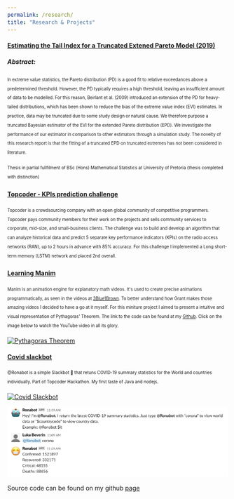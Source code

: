 ```yaml
---
permalink: /research/
title: "Research & Projects"
---
```


#### <ins>Estimating the Tail Index for a Truncated Extened Pareto Model (2019)

##### Abstract:

<sub><sup>In extreme value statistics, the Pareto distribution (PD) is a good fit to relative exceedances
above a predetermined threshold. However, the PD typically requires a high threshold, leaving an
insufficient amount of data to be modelled. For this reason, Beirlant et al. (2009) introduced an
extension of the PD for heavy-tailed distributions, which has been shown to reduce the bias of the
extreme value index (EVI) estimates. In practice, data may be truncated due to some study design
or natural cause. We therefore purpose a truncated Bayesian estimator of the EVI for the extended
Pareto distribution (EPD). We investigate the performance of our estimator in comparison to other
estimators through a simulation study. The novelty of this research report is that the fitting of a
truncated EPD on truncated extremes has not been considered in literature. 

<sub><sup>Thesis in partial fullfilment of BSc (Hons) Mathematical Statistics at University of Pretoria (thesis completed with distinction)</sup></sub>

#### <ins>Topcoder - KPIs prediction challenge

<sub><sup> Topcoder is a crowdsourcing company with an open global community of competitive programmers.
Topcoder pays community members for their work on the projects and sells community services to
corporate, mid-size, and small-business clients. The challenge was to build and develop an algorithm
that can analyze historical data and predict 5 separate key performance indicators (KPIs) on the radio
access networks (RAN), up to 2 hours in advance with 85% accuracy. For this challenge I implemented
a Long short-term memory (LSTM) network and placed 2nd overall.
  
#### <ins>Learning Manim 
 
<sub><sup> Manim is an animation engine for explanatory math videos. It's used to create precise animations programmatically, as seen in the videos at [3Blue1Brown](https://www.youtube.com/channel/UCYO_jab_esuFRV4b17AJtAw). To better understand how Grant makes those amazing videos I decided to have a go at it myself. For this miniture project I aimed to present a intuitive and visual representation of Pythagoras' Theorem. The link to the code can be found at my [Github](https://github.com/lukazambuca/Projects/blob/master/pythag.py). Click on the image below to watch the YouTube video in all its glory. 

[![Pythagoras Theorem](https://img.youtube.com/vi/l4FC6mIRyNQ/0.jpg)](https://www.youtube.com/watch?v=l4FC6mIRyNQ "Pythagoras Theorem")

#### <ins> Covid slackbot

<sub><sup> @Ronabot is a simple Slackbot :robot: that retuns COVID-19 summary statistics for the World and countries individually. Part of Topcoder Hackathon. My first taste of Java and nodejs. 
  
[![Covid Slackbot](https://img.youtube.com/vi/Qv25TKOm8RQ/0.jpg)](https://www.youtube.com/watch?v=Qv25TKOm8RQ "Covid Slackbot")
 
![alt text](https://github.com/lukazambuca/Slackbot/blob/master/screenshots/Screenshot%202020-04-09%20at%2011.34.15.png)

Source code can be found on my github [page](https://github.com/lukazambuca/Slackbot)

  
